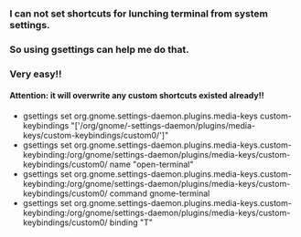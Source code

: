 ### I can not set shortcuts for lunching terminal from system settings.
### So using gsettings can help me do that.
### Very easy!!

#### Attention: it will overwrite any custom shortcuts existed already!!

- gsettings set org.gnome.settings-daemon.plugins.media-keys custom-keybindings "['/org/gnome/-settings-daemon/plugins/media-keys/custom-keybindings/custom0/']"
- gsettings set org.gnome.settings-daemon.plugins.media-keys.custom-keybinding:/org/gnome/settings-daemon/plugins/media-keys/custom-keybindings/custom0/ name "open-terminal"
- gsettings set org.gnome.settings-daemon.plugins.media-keys.custom-keybinding:/org/gnome/settings-daemon/plugins/media-keys/custom-keybindings/custom0/ command gnome-terminal
- gsettings set org.gnome.settings-daemon.plugins.media-keys.custom-keybinding:/org/gnome/settings-daemon/plugins/media-keys/custom-keybindings/custom0/ binding "<Alt><Ctrl>T"

